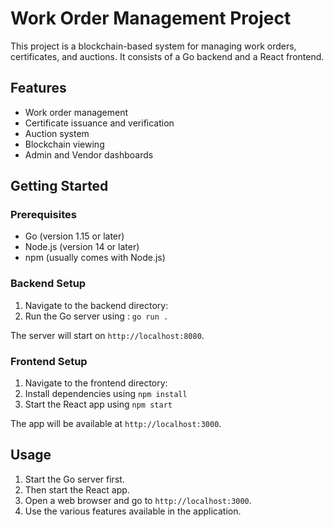# Work Order Management Project

This project is a blockchain-based system for managing work orders, certificates, and auctions. It consists of a Go backend and a React frontend.

## Features

- Work order management
- Certificate issuance and verification
- Auction system
- Blockchain viewing
- Admin and Vendor dashboards

## Getting Started

### Prerequisites

- Go (version 1.15 or later)
- Node.js (version 14 or later)
- npm (usually comes with Node.js)

### Backend Setup

1. Navigate to the backend directory:
2. Run the Go server  using : `go run .`

The server will start on `http://localhost:8080`.

### Frontend Setup

1. Navigate to the frontend directory:
2. Install dependencies using `npm install`
3. Start the React app using `npm start`

The app will be available at `http://localhost:3000`.

## Usage

1. Start the Go server first.
2. Then start the React app.
3. Open a web browser and go to `http://localhost:3000`.
4. Use the various features available in the application.

